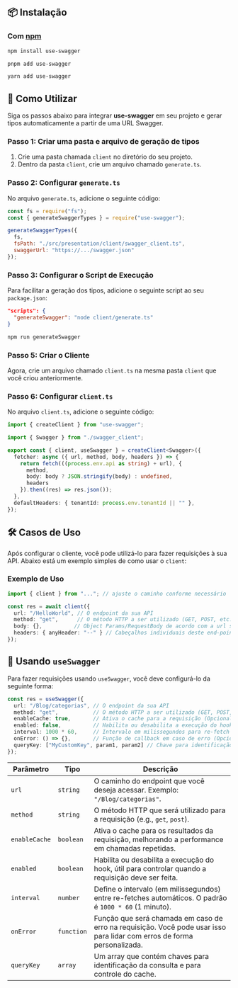 ## 📦 Instalação

### Com [npm](https://www.npmjs.com/)

```bash
npm install use-swagger

pnpm add use-swagger

yarn add use-swagger
```

## 🚀 Como Utilizar

Siga os passos abaixo para integrar **use-swagger** em seu projeto e gerar tipos automaticamente a partir de uma URL Swagger.

### Passo 1: Criar uma pasta e arquivo de geração de tipos

1. Crie uma pasta chamada `client` no diretório do seu projeto.
2. Dentro da pasta `client`, crie um arquivo chamado `generate.ts`.

### Passo 2: Configurar `generate.ts`

No arquivo `generate.ts`, adicione o seguinte código:

```javascript
const fs = require("fs");
const { generateSwaggerTypes } = require("use-swagger");

generateSwaggerTypes({
  fs,
  fsPath: "./src/presentation/client/swagger_client.ts",
  swaggerUrl: "https://.../swagger.json"
});
```

### Passo 3: Configurar o Script de Execução

Para facilitar a geração dos tipos, adicione o seguinte script ao seu `package.json`:

```json
"scripts": {
  "generateSwagger": "node client/generate.ts"
}
```
```bash
npm run generateSwagger
```

### Passo 5: Criar o Cliente

Agora, crie um arquivo chamado `client.ts` na mesma pasta `client` que você criou anteriormente.

### Passo 6: Configurar `client.ts`

No arquivo `client.ts`, adicione o seguinte código:

```typescript
import { createClient } from "use-swagger";

import { Swagger } from "./swagger_client";

export const { client, useSwagger } = createClient<Swagger>({
  fetcher: async ({ url, method, body, headers }) => {
    return fetch(((process.env.api as string) + url), {
      method,
      body: body ? JSON.stringify(body) : undefined,
      headers
    }).then((res) => res.json());
  },
  defaultHeaders: { tenantId: process.env.tenantId || "" },
});
```

## 🛠️ Casos de Uso

Após configurar o cliente, você pode utilizá-lo para fazer requisições à sua API. Abaixo está um exemplo simples de como usar o `client`:

### Exemplo de Uso

```typescript
import { client } from "..."; // ajuste o caminho conforme necessário

const res = await client({
  url: "/HelloWorld", // O endpoint da sua API
  method: "get",      // O método HTTP a ser utilizado (GET, POST, etc.)
  body: {},          // Object Params/RequestBody de acordo com a url selecionada
  headers: { anyHeader: "--" } // Cabeçalhos individuais deste end-point
});
```

## 📡 Usando `useSwagger`

Para fazer requisições usando `useSwagger`, você deve configurá-lo da seguinte forma:

```typescript
const res = useSwagger({
  url: "/Blog/categorias", // O endpoint da sua API
  method: "get",           // O método HTTP a ser utilizado (GET, POST, etc.)
  enableCache: true,       // Ativa o cache para a requisição (Opcional)
  enabled: false,          // Habilita ou desabilita a execução do hook (Opcional)
  interval: 1000 * 60,     // Intervalo em milissegundos para re-fetch (Opcional)
  onError: () => {},       // Função de callback em caso de erro (Opcional)
  queryKey: ["MyCustomKey", param1, param2] // Chave para identificação da consulta (Opcional)
});
```

| Parâmetro     | Tipo       | Descrição                                                                                                   |
|---------------|------------|-------------------------------------------------------------------------------------------------------------|
| `url`         | `string`   | O caminho do endpoint que você deseja acessar. Exemplo: `"/Blog/categorias"`.                             |
| `method`      | `string`   | O método HTTP que será utilizado para a requisição (e.g., `get`, `post`).                                 |                                     |
| `enableCache` | `boolean`  | Ativa o cache para os resultados da requisição, melhorando a performance em chamadas repetidas.            |
| `enabled`     | `boolean`  | Habilita ou desabilita a execução do hook, útil para controlar quando a requisição deve ser feita.         |
| `interval`    | `number`   | Define o intervalo (em milissegundos) entre re-fetches automáticos. O padrão é `1000 * 60` (1 minuto).  |
| `onError`     | `function` | Função que será chamada em caso de erro na requisição. Você pode usar isso para lidar com erros de forma personalizada. |
| `queryKey`    | `array`    | Um array que contém chaves para identificação da consulta e para controle do cache.                         |
